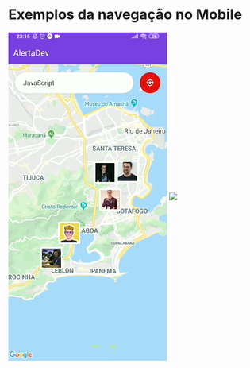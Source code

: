 # Exemplos da navegação no Mobile

<img align="center" src="../criptobiose/alertadev-mobile.png"></img>
<img align="center" src="../criptobiose/alertadev-mobile.gif"></img>